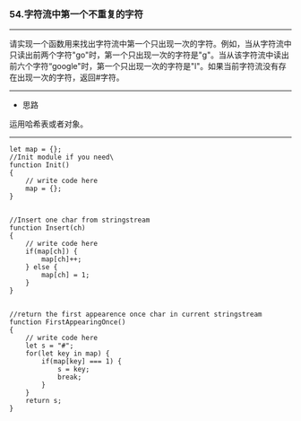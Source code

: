 ### 54.字符流中第一个不重复的字符

---

请实现一个函数用来找出字符流中第一个只出现一次的字符。例如，当从字符流中只读出前两个字符"go"时，第一个只出现一次的字符是"g"。当从该字符流中读出前六个字符“google"时，第一个只出现一次的字符是"l"。如果当前字符流没有存在出现一次的字符，返回#字符。


---

* 思路

运用哈希表或者对象。

---

``` JS
let map = {};
//Init module if you need\
function Init()
{
    // write code here
    map = {};
}


//Insert one char from stringstream
function Insert(ch)
{
    // write code here
    if(map[ch]) {
        map[ch]++;
    } else {
        map[ch] = 1;
    }
}


//return the first appearence once char in current stringstream
function FirstAppearingOnce()
{
    // write code here
    let s = "#";
    for(let key in map) {
        if(map[key] === 1) {
            s = key;
            break;
        }
    }
    return s;
}
```
